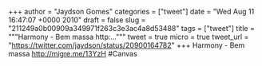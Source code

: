 
+++
author = "Jaydson Gomes"
categories = ["tweet"]
date = "Wed Aug 11 16:47:07 +0000 2010"
draft = false
slug = "211249a0b00909a349971f263c3e3ac4a8d53488"
tags = ["tweet"]
title = """Harmony - Bem massa http:..."""
tweet = true
micro = true
tweet_url = "https://twitter.com/jaydson/status/20900164782"
+++
Harmony - Bem massa http://migre.me/13YzH #Canvas
